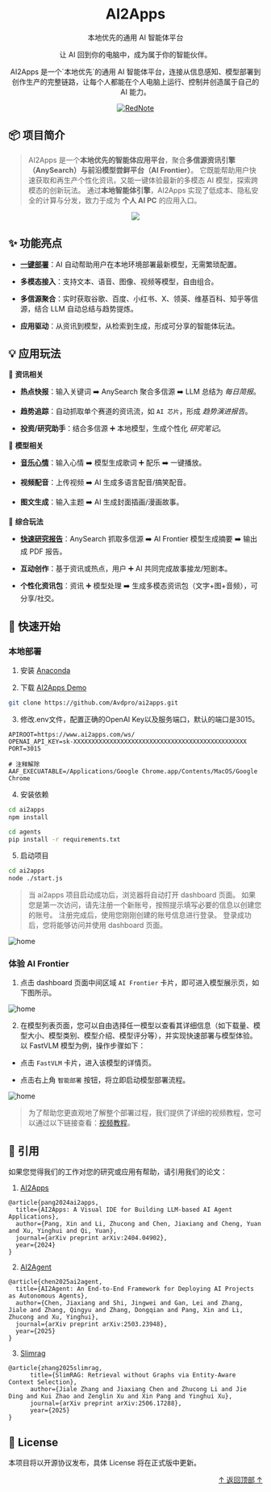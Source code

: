 <div align="center">

  <a name="readme-top"></a>

  <h1>AI2Apps</h1>
  <p>本地优先的通用 AI 智能体平台</p>
  <p>让 AI 回到你的电脑中，成为属于你的智能伙伴。</p>
  <p>AI2Apps 是一个`本地优先`的通用 AI 智能体平台，连接从信息感知、模型部署到创作生产的完整链路，让每个人都能在个人电脑上运行、控制并创造属于自己的 AI 能力。</p>
  
  [![RedNote](https://img.shields.io/badge/RedNote-AI2Apps-red)](https://www.xiaohongshu.com/user/profile/5fdeafe6000000000100a1f3)

</div>

## 📦 项目简介

> AI2Apps 是一个**本地优先的智能体应用平台**，聚合**多信源资讯引擎（AnySearch）**与**前沿模型尝鲜平台（AI Frontier）**。
> 它既能帮助用户快速获取和再生产个性化资讯，又能一键体验最新的多模态 AI 模型，探索跨模态的创新玩法。
> 通过**本地智能体引擎**，AI2Apps 实现了低成本、隐私安全的计算与分发，致力于成为 **个人 AI PC** 的应用入口。

<div align="center">
  <img src="intro.png">
</div>

## ✨ 功能亮点

- **[一键部署](https://youtu.be/rSkvvDIjH4M)**：AI 自动帮助用户在本地环境部署最新模型，无需繁琐配置。

- **多模态接入**：支持文本、语音、图像、视频等模型，自由组合。

- **多信源聚合**：实时获取谷歌、百度、小红书、X、领英、维基百科、知乎等信源，结合 LLM 自动总结与趋势提炼。

- **应用驱动**：从资讯到模型，从检索到生成，形成可分享的智能体玩法。

## 💡 应用玩法

🔎 **资讯相关**

- **热点快报**：输入关键词 ➡️ AnySearch 聚合多信源 ➡️ LLM 总结为 *每日简报*。

- **趋势追踪**：自动抓取单个赛道的资讯流，如 `AI 芯片`，形成 *趋势演进报告*。

- **投资/研究助手**：结合多信源 ➕ 本地模型，生成个性化 *研究笔记*。

🎨 **模型相关**

- **[音乐心情](https://youtu.be/bYN78KXqvHo)**：输入心情 ➡️ 模型生成歌词 ➕ 配乐 ➡️ 一键播放。

- **视频配音**：上传视频 ➡️ AI 生成多语言配音/搞笑配音。

- **图文生成**：输入主题 ➡️ AI 生成封面插画/漫画故事。

🧩 **综合玩法**

- **[快速研究报告](https://youtube.com/shorts/65RfFDAZUas?feature=share)**：AnySearch 抓取多信源 ➡️ AI Frontier 模型生成摘要 ➡️ 输出成 PDF 报告。

- **互动创作**：基于资讯或热点，用户 ➕ AI 共同完成故事接龙/短剧本。

- **个性化资讯包**：资讯 ➕ 模型处理 ➡️ 生成多模态资讯包（文字+图+音频），可分享/社交。

## 🚀 快速开始

### 本地部署

1. 安装 [Anaconda](https://www.anaconda.com/) 

2. 下载 [AI2Apps Demo](https://github.com/Avdpro/ai2apps)

```bash
git clone https://github.com/Avdpro/ai2apps.git
```

3. 修改.env文件，配置正确的OpenAI Key以及服务端口，默认的端口是3015。

```
APIROOT=https://www.ai2apps.com/ws/
OPENAI_API_KEY=sk-XXXXXXXXXXXXXXXXXXXXXXXXXXXXXXXXXXXXXXXXXXXXXXXX
PORT=3015

# 注释解除
AAF_EXECUATABLE=/Applications/Google Chrome.app/Contents/MacOS/Google Chrome
```

4. 安装依赖

```bash
cd ai2apps
npm install
```

```bash
cd agents
pip install -r requirements.txt
```

5. 启动项目

```bash
cd ai2apps
node ./start.js
```
> 当 ai2apps 项目启动成功后，浏览器将自动打开 dashboard 页面。
> 如果您是第一次访问，请先注册一个新账号，按照提示填写必要的信息以创建您的账号。
> 注册完成后，使用您刚刚创建的账号信息进行登录。
> 登录成功后，您将能够访问并使用 dashboard 页面。

<p>
  <img src="./dashboard.jpg" alt="home" />
</p>

### 体验 AI Frontier

1. 点击 dashboard 页面中间区域 `AI Frontier` 卡片，即可进入模型展示页，如下图所示。

<p>
  <img src="AI_Frontier.jpg" alt="home" />
</p>

2. 在模型列表页面，您可以自由选择任一模型以查看其详细信息（如下载量、模型大小、模型类别、模型介绍、模型评分等），并实现快速部署与模型体验。以 FastVLM 模型为例，操作步骤如下：

- 点击 `FastVLM` 卡片，进入该模型的详情页。

- 点击右上角 `智能部署` 按钮，将立即启动模型部署流程。

<p>
  <img src="AI_Frontier_deploy.jpg" alt="home" />
</p>

> 为了帮助您更直观地了解整个部署过程，我们提供了详细的视频教程，您可以通过以下链接查看：[视频教程](https://github.com/zdq93/zdq93.github.io)。

## 📝 引用

如果您觉得我们的工作对您的研究或应用有帮助，请引用我们的论文： 

1. [AI2Apps](https://arxiv.org/abs/2404.04902?context=cs.SE)
```
@article{pang2024ai2apps,
  title={AI2Apps: A Visual IDE for Building LLM-based AI Agent Applications},
  author={Pang, Xin and Li, Zhucong and Chen, Jiaxiang and Cheng, Yuan and Xu, Yinghui and Qi, Yuan},
  journal={arXiv preprint arXiv:2404.04902},
  year={2024}
}
```

2. [AI2Agent](https://arxiv.org/abs/2503.23948)
```
@article{chen2025ai2agent,
  title={AI2Agent: An End-to-End Framework for Deploying AI Projects as Autonomous Agents},
  author={Chen, Jiaxiang and Shi, Jingwei and Gan, Lei and Zhang, Jiale and Zhang, Qingyu and Zhang, Dongqian and Pang, Xin and Li, Zhucong and Xu, Yinghui},
  journal={arXiv preprint arXiv:2503.23948},
  year={2025}
}
```

3. [Slimrag](https://arxiv.org/abs/2506.17288)
```
@article{zhang2025slimrag,
      title={SlimRAG: Retrieval without Graphs via Entity-Aware Context Selection}, 
      author={Jiale Zhang and Jiaxiang Chen and Zhucong Li and Jie Ding and Kui Zhao and Zenglin Xu and Xin Pang and Yinghui Xu},
      journal={arXiv preprint arXiv:2506.17288},
      year={2025}
}
```

## 📜 License

本项目将以开源协议发布，具体 License 将在正式版中更新。

<p align="right" >
  <a href="#readme-top">
    ↑ 返回顶部 ↑
  </a>
</p>


















